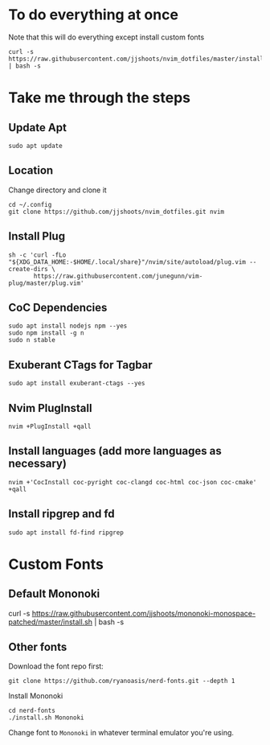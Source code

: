 # To do everything at once
Note that this will do everything except install custom fonts
```
curl -s https://raw.githubusercontent.com/jjshoots/nvim_dotfiles/master/install.sh | bash -s
```

# Take me through the steps

## Update Apt
```
sudo apt update
```

## Location
Change directory and clone it
```
cd ~/.config
git clone https://github.com/jjshoots/nvim_dotfiles.git nvim
```

## Install Plug
```
sh -c 'curl -fLo "${XDG_DATA_HOME:-$HOME/.local/share}"/nvim/site/autoload/plug.vim --create-dirs \
       https://raw.githubusercontent.com/junegunn/vim-plug/master/plug.vim'
```

## CoC Dependencies
```
sudo apt install nodejs npm --yes
sudo npm install -g n
sudo n stable
```

## Exuberant CTags for Tagbar
```
sudo apt install exuberant-ctags --yes
```

## Nvim PlugInstall
```
nvim +PlugInstall +qall
```

## Install languages (add more languages as necessary)
```
nvim +'CocInstall coc-pyright coc-clangd coc-html coc-json coc-cmake' +qall
```

## Install ripgrep and fd
```
sudo apt install fd-find ripgrep

```

# Custom Fonts

## Default Mononoki

curl -s https://raw.githubusercontent.com/jjshoots/mononoki-monospace-patched/master/install.sh | bash -s

## Other fonts

Download the font repo first:
```
git clone https://github.com/ryanoasis/nerd-fonts.git --depth 1
```

Install Mononoki
```
cd nerd-fonts
./install.sh Mononoki
```

Change font to `Mononoki` in whatever terminal emulator you're using.

